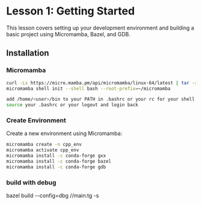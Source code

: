 # Lesson 1: Getting Started

This lesson covers setting up your development environment and building a basic project using Micromamba, Bazel, and GDB.

## Installation

### Micromamba

```bash
curl -Ls https://micro.mamba.pm/api/micromamba/linux-64/latest | tar -xvj bin/micromamba
micromamba shell init --shell bash --root-prefix=~/micromamba
```

```bash
add /home/<user>/bin to your PATH in .bashrc or your rc for your shell (export PATH=$PATH:/usr/jonty/bin)
source your .bashrc or your logout and login back
```

### Create Environment

Create a new environment using Micromamba:

```bash
micromamba create -n cpp_env
micromamba activate cpp_env
micromamba install -c conda-forge gxx
micromamba install -c conda-forge bazel
micromamba install -c conda-forge gdb
```

### build with debug

bazel build --config=dbg //main:tg -s
